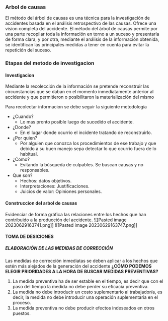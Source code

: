 ### Arbol de causas
El método del árbol de causas es una técnica para la investigación de accidentes basada en el análisis retrospectivo de las causas. Ofrece una vision completa del accidente.
El método del árbol de causas permite por una parte recopilar toda la información en torno a un suceso y presentarla de forma clara, y por otra, mediante el análisis de la información obtenida, se identifican las principales medidas a tener en cuenta para evitar la repetición del suceso.


### Etapas del metodo de investigacion

#### Investigacion
Mediante la recolección de la información se pretende reconstruir las circunstancias que se daban en el momento inmediatamente anterior al accidente y que permitieron o
posibilitaron la materialización del mismo

Para recolectar informacion se debe seguir la siguiente metodologia
- ¿Cuando?
	- Lo mas pronto posible luego de sucedido el accidente.
- ¿Donde?
	- En el lugar donde ocurrio el incidente tratando de reconstruirlo.
- ¿Por quien?
	- Por alguien que conozca los procedimientos de ese trabajo y que debido a su buen manejo sepa detectar lo que ocurrio fuera de lo habitual.
- ¿Como?
	- Evitando la búsqueda de culpables. Se buscan causas y no responsables.
- Que son?
	- Hechos: datos objetivos.
	- Interpretaciones: Justificaciones.
	- Juicios de valor: Opiniones personales.

#### Construccion del arbol de causas
Evidenciar de forma gráfica las relaciones entre los hechos que han contribuido a la producción del accidente.
![[Pasted image 20230629163741.png]]
![[Pasted image 20230629163747.png]]

#### TOMA DE DESICIONES 
##### ELABORACIÓN DE LAS MEDIDAS DE CORRECCIÓN
Las medidas de corrección inmediatas se deben aplicar a los hechos que estén más alejados de la generación del accidente
**¿CÓMO PODEMOS ELEGIR PRIORIDADES A LA HORA DE BUSCAR MEDIDAS PREVENTIVAS?**
1. La medida preventiva ha de ser estable en el tiempo, es decir que con el paso del tiempo la medida no debe perder su eficacia preventiva.
2. La medida no debe introducir un costo suplementario al trabajador/a, es decir, la medida no debe introducir una operación suplementaria en el proceso.
3. La medida preventiva no debe producir efectos indeseados en otros puestos.